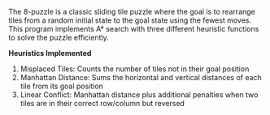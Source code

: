 The 8-puzzle is a classic sliding tile puzzle where the goal is to rearrange tiles from a random initial state to the goal state using the fewest moves. 
This program implements A* search with three different heuristic functions to solve the puzzle efficiently.

**Heuristics Implemented**
1. Misplaced Tiles: Counts the number of tiles not in their goal position
2. Manhattan Distance: Sums the horizontal and vertical distances of each tile from its goal position
3. Linear Conflict: Manhattan distance plus additional penalties when two tiles are in their correct row/column but reversed
